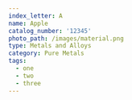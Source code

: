 ```yaml
---
index_letter: A
name: Apple
catalog_number: '12345'
photo_path: /images/material.png
type: Metals and Alloys
category: Pure Metals
tags:
  - one
  - two
  - three
---
```


